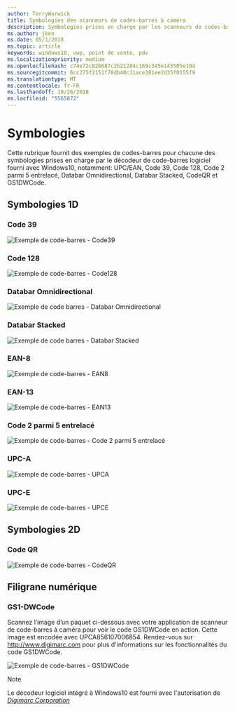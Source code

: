 ```yaml
---
author: TerryWarwick
title: Symbologies des scanneurs de codes-barres à caméra
description: Symbologies prises en charge par les scanneurs de codes-barres à caméra
ms.author: jken
ms.date: 05/1/2018
ms.topic: article
keywords: windows10, uwp, point de vente, pdv
ms.localizationpriority: medium
ms.openlocfilehash: c74e72c826687c2b21284c169c345e145505e104
ms.sourcegitcommit: 6cc275f2151f78db40c11ace381ee2d35f0155f9
ms.translationtype: MT
ms.contentlocale: fr-FR
ms.lasthandoff: 10/26/2018
ms.locfileid: "5565872"
---
```

# <a name="symbologies"></a>Symbologies
Cette rubrique fournit des exemples de codes-barres pour chacune des symbologies prises en charge par le décodeur de code-barres logiciel fourni avec Windows10, notamment: UPC/EAN, Code 39, Code 128, Code 2 parmi 5 entrelacé, Databar Omnidirectional, Databar Stacked, CodeQR et GS1DWCode.

## <a name="1d-symbologies"></a>Symbologies 1D

### <a name="code-39"></a>Code 39
![Exemple de code-barres - Code39](images/pos/sample-barcode-code39.png)

### <a name="code-128"></a>Code 128
![Exemple de code-barres - Code128](images/pos/sample-barcode-code128.png)

### <a name="databar-omnidirectional"></a>Databar Omnidirectional
![Exemple de code barres - Databar Omnidirectional](images/pos/sample-barcode-databar-omnidirectional.png) 
### <a name="databar-stacked"></a>Databar Stacked
![Exemple de code barres - Databar Stacked](images/pos/sample-barcode-databar-stacked.png)

### <a name="ean-8"></a>EAN-8
![Exemple de code-barres - EAN8](images/pos/sample-barcode-ean8.png)

### <a name="ean-13"></a>EAN-13
![Exemple de code-barres - EAN13](images/pos/sample-barcode-ean13.png)

### <a name="interleaved-2-of-5"></a>Code 2 parmi 5 entrelacé
![Exemple de code-barres - Code 2 parmi 5 entrelacé](images/pos/sample-barcode-interleaved-2-of-5.png)

### <a name="upc-a"></a>UPC-A
![Exemple de code-barres - UPCA](images/pos/sample-barcode-upca.png)

### <a name="upc-e"></a>UPC-E
![Exemple de code-barres - UPCE](images/pos/sample-barcode-upce.png)

## <a name="2d-symbologies"></a>Symbologies 2D
### <a name="qr-code"></a>Code QR
![Exemple de code-barres - CodeQR](images/pos/sample-barcode-qrcode.png)

## <a name="digital-watermark"></a>Filigrane numérique
### <a name="gs1-dwcode"></a>GS1-DWCode

Scannez l’image d’un paquet ci-dessous avec votre application de scanneur de code-barres à caméra pour voir le code GS1DWCode en action.  Cette image est encodée avec UPCA856107006854.  Rendez-vous sur http://www.digimarc.com pour plus d'informations sur les fonctionnalités du code GS1DWCode.

![Exemple de code-barres - GS1DWCode](images/pos/rice-box-v7.jpg)

> [!NOTE]
> Le décodeur logiciel intégré à Windows10 est fourni avec l'autorisation de [*Digimarc Corporation*](https://www.digimarc.com/)
